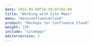 ```yaml
---
date: 2015-05-09T16:59:07+02:00
title: "Working with Site Maps"
menu: "menuconfluencecloud"
product: "Mockups for Confluence Cloud"
weight: 150
include: "sitemaps"
editorversion: 3
---
```

